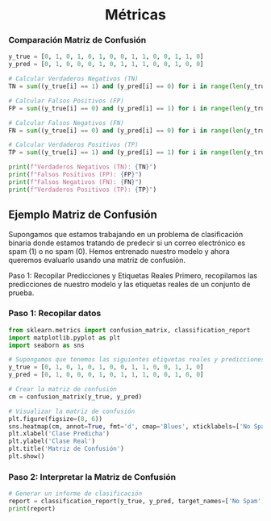 <h1 align="center">Métricas</h1>

### Comparación Matriz de Confusión
```python
y_true = [0, 1, 0, 1, 0, 1, 0, 0, 1, 1, 0, 0, 1, 1, 0]
y_pred = [0, 1, 0, 0, 0, 1, 0, 1, 1, 1, 0, 0, 1, 0, 0]

# Calcular Verdaderos Negativos (TN)
TN = sum((y_true[i] == 1) and (y_pred[i] == 0) for i in range(len(y_true)))

# Calcular Falsos Positivos (FP)
FP = sum((y_true[i] == 0) and (y_pred[i] == 1) for i in range(len(y_true)))

# Calcular Falsos Negativos (FN)
FN = sum((y_true[i] == 0) and (y_pred[i] == 0) for i in range(len(y_true)))

# Calcular Verdaderos Positivos (TP)
TP = sum((y_true[i] == 1) and (y_pred[i] == 1) for i in range(len(y_true)))

print(f"Verdaderos Negativos (TN): {TN}")
print(f"Falsos Positivos (FP): {FP}")
print(f"Falsos Negativos (FN): {FN}")
print(f"Verdaderos Positivos (TP): {TP}")
```

## Ejemplo Matriz de Confusión

Supongamos que estamos trabajando en un problema de clasificación binaria donde estamos tratando de predecir si un correo electrónico es spam (1) o no spam (0). Hemos entrenado nuestro modelo y ahora queremos evaluarlo usando una matriz de confusión.

Paso 1: Recopilar Predicciones y Etiquetas Reales
Primero, recopilamos las predicciones de nuestro modelo y las etiquetas reales de un conjunto de prueba.

### Paso 1: Recopilar datos
```python
from sklearn.metrics import confusion_matrix, classification_report
import matplotlib.pyplot as plt
import seaborn as sns

# Supongamos que tenemos las siguientes etiquetas reales y predicciones del modelo
y_true = [0, 1, 0, 1, 0, 1, 0, 0, 1, 1, 0, 0, 1, 1, 0]
y_pred = [0, 1, 0, 0, 0, 1, 0, 1, 1, 1, 0, 0, 1, 0, 0]

# Crear la matriz de confusión
cm = confusion_matrix(y_true, y_pred)

# Visualizar la matriz de confusión
plt.figure(figsize=(8, 6))
sns.heatmap(cm, annot=True, fmt='d', cmap='Blues', xticklabels=['No Spam', 'Spam'], yticklabels=['No Spam', 'Spam'])
plt.xlabel('Clase Predicha')
plt.ylabel('Clase Real')
plt.title('Matriz de Confusión')
plt.show()


```

### Paso 2: Interpretar la Matriz de Confusión
```python
# Generar un informe de clasificación
report = classification_report(y_true, y_pred, target_names=['No Spam', 'Spam'])
print(report)
```


